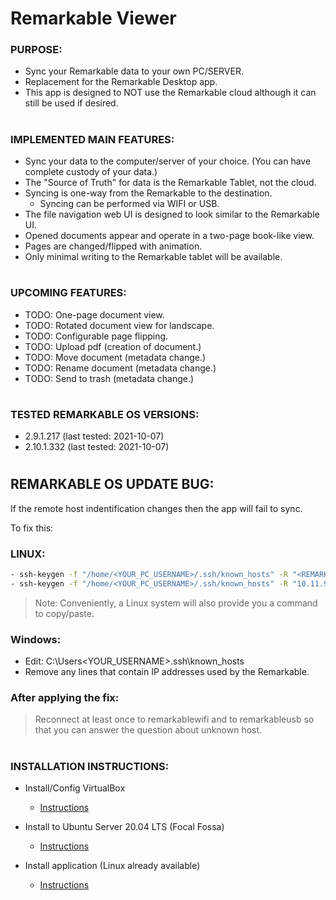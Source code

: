 # Remarkable Viewer
### PURPOSE:
- Sync your Remarkable data to your own PC/SERVER.
- Replacement for the Remarkable Desktop app. 
- This app is designed to NOT use the Remarkable cloud although it can still be used if desired.
#

### IMPLEMENTED MAIN FEATURES:
- Sync your data to the computer/server of your choice. (You can have complete custody of your data.)
- The "Source of Truth" for data is the Remarkable Tablet, not the cloud.
- Syncing is one-way from the Remarkable to the destination.
	- Syncing can be performed via WIFI or USB.
- The file navigation web UI is designed to look similar to the Remarkable UI.
- Opened documents appear and operate in a two-page book-like view.
- Pages are changed/flipped with animation.
- Only minimal writing to the Remarkable tablet will be available.
#
### UPCOMING FEATURES:
- TODO: One-page document view.
- TODO: Rotated document view for landscape.
- TODO: Configurable page flipping.
- TODO: Upload pdf (creation of document.)
- TODO: Move document (metadata change.)
- TODO: Rename document (metadata change.)
- TODO: Send to trash (metadata change.)
#
### TESTED REMARKABLE OS VERSIONS:
- 2.9.1.217 (last tested: 2021-10-07) 
- 2.10.1.332 (last tested: 2021-10-07) 
#

## REMARKABLE OS UPDATE BUG:
If the remote host indentification changes then the app will fail to sync.

To fix this:

### LINUX: 
```sh
- ssh-keygen -f "/home/<YOUR_PC_USERNAME>/.ssh/known_hosts" -R "<REMARKABLE_WIFI_IP>"
- ssh-keygen -f "/home/<YOUR_PC_USERNAME>/.ssh/known_hosts" -R "10.11.99.1"
```
> Note: Conveniently, a Linux system will also provide you a command to copy/paste.

### Windows:
- Edit: C:\Users\<YOUR_USERNAME>\.ssh\known_hosts
- Remove any lines that contain IP addresses used by the Remarkable.

### After applying the fix:
> Reconnect at least once to remarkablewifi and to remarkableusb so that you can answer the question about unknown host. 
#

### INSTALLATION INSTRUCTIONS:
<!-- - Install/Config Docker -->
<!-- - [Instructions](docs/install_docker.md) -->

- Install/Config VirtualBox
	- [Instructions](docs/install_virtualbox.md)

- Install to Ubuntu Server 20.04 LTS (Focal Fossa)
	- [Instructions](docs/install_UbuntuServer_focal_fossa.md)

- Install application (Linux already available)
	- [Instructions](docs/install_application.md)

<!-- - Install to Ubuntu 20 LTS -->
<!-- - [Instructions](docs/install_Ubuntu_focal_fossa.md) -->
#